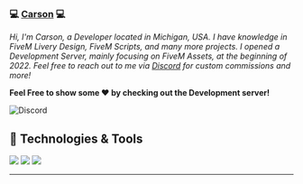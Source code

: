 ### 💻 [Carson][discord] 💻

*Hi, I'm Carson, a Developer located in Michigan, USA. I have knowledge in FiveM Livery Design, FiveM Scripts, and many more projects. I opened a Development Server, mainly focusing on FiveM Assets, at the beginning of 2022. Feel free to reach out to me via [Discord][discord] for custom commissions and more!*

<b>Feel Free to show some ❤️ by checking out the Development server!</b>

![Discord](https://i.imgur.com/QGZyRkr.gif)

## 🔧 Technologies & Tools

![](https://img.shields.io/badge/Editor-VS_Code-informational?style=flat&logo=vscode&logoColor=white&color=9B9B9B)
![](https://img.shields.io/badge/Tools-Spotify-informational?style=flat&logo=spotify&logoColor=white&color=9B9B9B)
![](https://img.shields.io/badge/Tools-GitHub-informational?style=flat&logo=github&logoColor=white&color=9B9B9B)

----

[website]: https://carsons-development.tebex.io/
[twitch]: https://www.twitch.tv/plrpcarson
[youtube]: https://www.youtube.com/channel/UCGYAXahJhagTQvjswvL8gbA
[discord]: https://discord.gg/paradiseliferp
